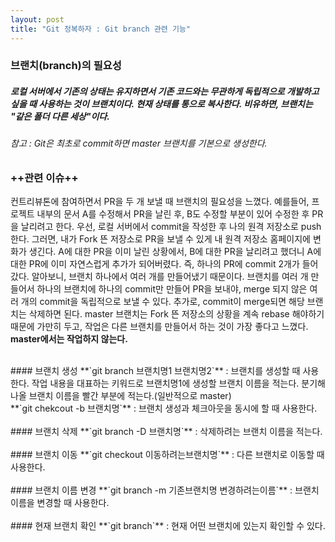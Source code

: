 ```yaml
---
layout: post
title: "Git 정복하자 : Git branch 관련 기능"
---
```

### 브랜치(branch)의 필요성
##### 로컬 서버에서 기존의 상태는 유지하면서 기존 코드와는 무관하게 독립적으로 개발하고 싶을 때 사용하는 것이 브랜치이다. 현재 상태를 통으로 복사한다. 비유하면, 브랜치는 "같은 폴더 다른 세상"이다.
###### 참고 : Git은 최초로 commit하면 master 브랜치를 기본으로 생성한다.

### ++관련 이슈++
컨트리뷰톤에 참여하면서 PR을 두 개 보낼 때 브랜치의 필요성을 느꼈다. 예를들어, 프로젝트 내부의 문서 A를 수정해서 PR을 날린 후, B도 수정할 부분이 있어 수정한 후 PR을 날리려고 한다. 우선, 로컬 서버에서 commit을 작성한 후 나의 원격 저장소로 push한다. 그러면, 내가 Fork 뜬 저장소로 PR을 보낼 수 있게 내 원격 저장소 홈페이지에 변화가 생긴다. A에 대한 PR을 이미 날린 상황에서, B에 대한 PR을 날리려고 했더니 A에 대한 PR에 이미 자연스럽게 추가가 되어버렸다. 즉, 하나의 PR에 commit 2개가 들어갔다. 알아보니, 브랜치 하나에서 여러 개를 만들어냈기 때문이다. 브랜치를 여러 개 만들어서 하나의 브랜치에 하나의 commit만 만들어 PR을 보내야, merge 되지 않은 여러 개의 commit을 독립적으로 보낼 수 있다. 추가로, commit이 merge되면 해당 브랜치는 삭제하면 된다. master 브랜치는 Fork 뜬 저장소의 상황을 계속 rebase 해야하기 때문에 가만히 두고, 작업은 다른 브랜치를 만들어서 하는 것이 가장 좋다고 느꼈다. **master에서는 작업하지 않는다.**

<br>  
#### 브랜치 생성
**`git branch 브랜치명1 브랜치명2`** : 브랜치를 생성할 때 사용한다. 작업 내용을 대표하는 키워드로 브랜치명1에 생성할 브랜치 이름을 적는다. 분기해 나올 브랜치 이름을 빨간 부분에 적는다.(일반적으로 master)
<br>  
**`git chekcout -b 브랜치명`** : 브랜치 생성과 체크아웃을 동시에 할 때 사용한다.
<br>  
<br>
#### 브랜치 삭제
**`git branch -D 브랜치명`** : 삭제하려는 브랜치 이름을 적는다.
<br>  
<br>
#### 브랜치 이동
**`git checkout 이동하려는브랜치명`** : 다른 브랜치로 이동할 때 사용한다.
<br>  
<br>
#### 브랜치 이름 변경
**`git branch -m 기존브랜치명 변경하려는이름`**  : 브랜치 이름을 변경할 때 사용한다.
<br>  
<br>
#### 현재 브랜치 확인
**`git branch`** : 현재 어떤 브랜치에 있는지 확인할 수 있다.